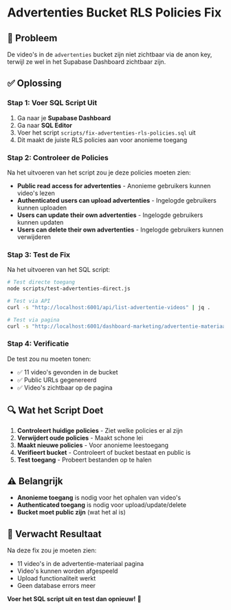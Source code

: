 # Advertenties Bucket RLS Policies Fix

## 🔧 **Probleem**
De video's in de `advertenties` bucket zijn niet zichtbaar via de anon key, terwijl ze wel in het Supabase Dashboard zichtbaar zijn.

## ✅ **Oplossing**

### **Stap 1: Voer SQL Script Uit**
1. Ga naar je **Supabase Dashboard**
2. Ga naar **SQL Editor**
3. Voer het script `scripts/fix-advertenties-rls-policies.sql` uit
4. Dit maakt de juiste RLS policies aan voor anonieme toegang

### **Stap 2: Controleer de Policies**
Na het uitvoeren van het script zou je deze policies moeten zien:

- **Public read access for advertenties** - Anonieme gebruikers kunnen video's lezen
- **Authenticated users can upload advertenties** - Ingelogde gebruikers kunnen uploaden
- **Users can update their own advertenties** - Ingelogde gebruikers kunnen updaten
- **Users can delete their own advertenties** - Ingelogde gebruikers kunnen verwijderen

### **Stap 3: Test de Fix**
Na het uitvoeren van het SQL script:

```bash
# Test directe toegang
node scripts/test-advertenties-direct.js

# Test via API
curl -s "http://localhost:6001/api/list-advertentie-videos" | jq .

# Test via pagina
curl -s "http://localhost:6001/dashboard-marketing/advertentie-materiaal"
```

### **Stap 4: Verificatie**
De test zou nu moeten tonen:
- ✅ 11 video's gevonden in de bucket
- ✅ Public URLs gegenereerd
- ✅ Video's zichtbaar op de pagina

## 🔍 **Wat het Script Doet**

1. **Controleert huidige policies** - Ziet welke policies er al zijn
2. **Verwijdert oude policies** - Maakt schone lei
3. **Maakt nieuwe policies** - Voor anonieme leestoegang
4. **Verifieert bucket** - Controleert of bucket bestaat en public is
5. **Test toegang** - Probeert bestanden op te halen

## ⚠️ **Belangrijk**

- **Anonieme toegang** is nodig voor het ophalen van video's
- **Authenticated toegang** is nodig voor upload/update/delete
- **Bucket moet public zijn** (wat het al is)

## 🎯 **Verwacht Resultaat**

Na deze fix zou je moeten zien:
- 11 video's in de advertentie-materiaal pagina
- Video's kunnen worden afgespeeld
- Upload functionaliteit werkt
- Geen database errors meer

**Voer het SQL script uit en test dan opnieuw!** 🚀
